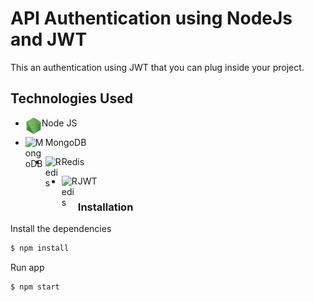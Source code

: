 # API Authentication using NodeJs and JWT

This an authentication using JWT that you can plug inside your project.

## Technologies Used

- <img align="left" alt="Node.js" width="26px" src="https://raw.githubusercontent.com/github/explore/80688e429a7d4ef2fca1e82350fe8e3517d3494d/topics/nodejs/nodejs.png" /> Node JS

- <img align="left" alt="MongoDB" width="32px" src="https://cdn.iconscout.com/icon/free/png-256/mongodb-3-1175138.png" /> MongoDB

- <img align="left" alt="Redis" width="26px" src="https://cdn.iconscout.com/icon/free/png-256/redis-83994.png" /> Redis

- <img align="left" alt="Redis" width="26px" src="https://www.spomky-labs.com/wp-content/uploads/2019/03/Screen-Shot-2018-10-11-at-1.40.06-PM.png" />JWT

### Installation

Install the dependencies

```sh
$ npm install
```

Run app

```sh
$ npm start
```
